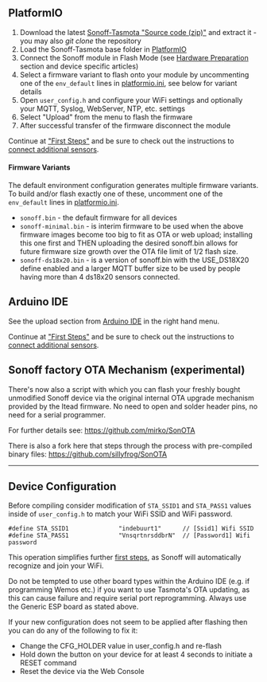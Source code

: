## PlatformIO

1. Download the latest [Sonoff-Tasmota "Source code (zip)"](https://github.com/arendst/Sonoff-Tasmota/releases) and extract it - you may also *git clone* the repository
2. Load the Sonoff-Tasmota base folder in [PlatformIO](https://github.com/platformio)
3. Connect the Sonoff module in Flash Mode (see [Hardware Preparation](https://github.com/arendst/Sonoff-Tasmota/wiki/Hardware-Preparation) section and device specific articles)
4. Select a firmware variant to flash onto your module by uncommenting one of the `env_default` lines in [platformio.ini](https://github.com/arendst/Sonoff-Tasmota/blob/master/platformio.ini), see below for variant details
5. Open `user_config.h` and configure your WiFi settings and optionally your MQTT, Syslog, WebServer, NTP, etc. settings
6. Select "Upload" from the menu to flash the firmware 
7. After successful transfer of the firmware disconnect the module

Continue at ["First Steps"](https://github.com/arendst/Sonoff-Tasmota/wiki/Initial-Configuration) and be sure to check out the instructions to [connect additional sensors](https://github.com/arendst/Sonoff-Tasmota/wiki/Sensor-Configuration).

#### Firmware Variants

The default environment configuration generates multiple firmware variants. To build and/or flash exactly one of these, uncomment one of the `env_default` lines in [platformio.ini](https://github.com/arendst/Sonoff-Tasmota/blob/master/platformio.ini).

* `sonoff.bin` - the default firmware for all devices
* `sonoff-minimal.bin` - is interim firmware to be used when the above firmware images become too big to fit as OTA or web upload; installing this one first and THEN uploading the desired sonoff.bin allows for future firmware size growth over the OTA file limit of 1/2 flash size.
* `sonoff-ds18x20.bin` - is a version of sonoff.bin with the USE_DS18X20 define enabled and a larger MQTT buffer size to be used by people having more than 4 ds18x20 sensors connected.

## Arduino IDE

See the upload section from [Arduino IDE](https://github.com/arendst/Sonoff-Tasmota/wiki/Arduino-IDE) in the right hand menu.

Continue at ["First Steps"](https://github.com/arendst/Sonoff-Tasmota/wiki/Initial-Configuration) and be sure to check out the instructions to [connect additional sensors](https://github.com/arendst/Sonoff-Tasmota/wiki/Sensor-Configuration).

## Sonoff factory OTA Mechanism (experimental)

There's now also a script with which you can flash your freshly bought unmodified Sonoff device via the original internal OTA upgrade mechanism provided by the Itead firmware. No need to open and solder header pins, no need for a serial programmer.

For further details see: https://github.com/mirko/SonOTA

There is also a fork here that steps through the process with pre-compiled binary files: https://github.com/sillyfrog/SonOTA

----

## Device Configuration

Before compiling consider modification of `STA_SSID1` and `STA_PASS1` values inside of `user_config.h` to match your WiFi SSID and WiFi password.

    #define STA_SSID1              "indebuurt1"      // [Ssid1] Wifi SSID 
    #define STA_PASS1              "VnsqrtnrsddbrN"  // [Password1] Wifi password 

This operation simplifies further [first steps](https://github.com/arendst/Sonoff-Tasmota/wiki/Initial-Configuration), as Sonoff will automatically recognize and join your WiFi.

Do not be tempted to use other board types within the Arduino IDE (e.g. if programming Wemos etc.) if you want to use Tasmota's OTA updating, as this can cause failure and require serial port reprogramming. Always use the Generic ESP board as stated above.

If your new configuration does not seem to be applied after flashing then you can do any of the following to fix it:
* Change the CFG_HOLDER value in user_config.h and re-flash
* Hold down the button on your device for at least 4 seconds to initiate a RESET command
* Reset the device via the Web Console